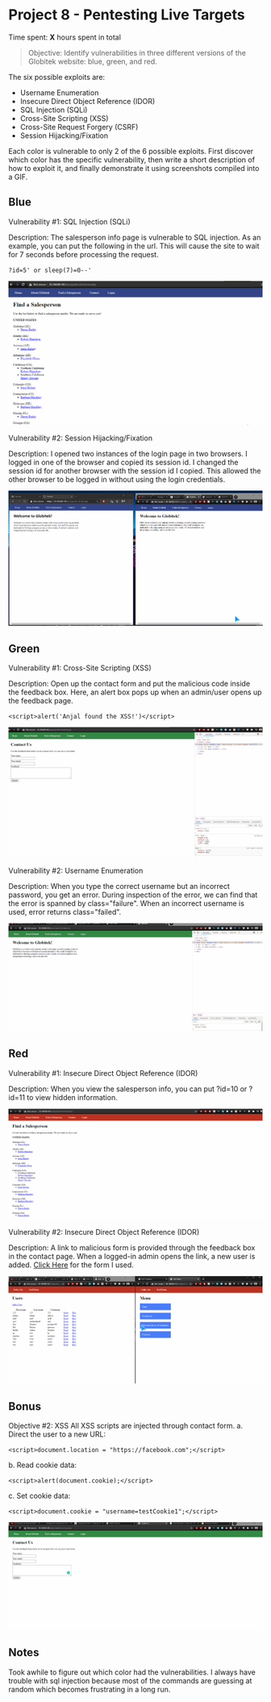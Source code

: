 # Project 8 - Pentesting Live Targets

Time spent: **X** hours spent in total

> Objective: Identify vulnerabilities in three different versions of the Globitek website: blue, green, and red.

The six possible exploits are:

* Username Enumeration
* Insecure Direct Object Reference (IDOR)
* SQL Injection (SQLi)
* Cross-Site Scripting (XSS)
* Cross-Site Request Forgery (CSRF)
* Session Hijacking/Fixation

Each color is vulnerable to only 2 of the 6 possible exploits. First discover which color has the specific vulnerability, then write a short description of how to exploit it, and finally demonstrate it using screenshots compiled into a GIF.

## Blue

Vulnerability #1: SQL Injection (SQLi)

Description: The salesperson info page is vulnerable to SQL injection. As an example, you can put the following in the url. This will cause the site to wait for 7 seconds before processing the request.

    ?id=5' or sleep(7)=0--'
   
<img src="blue-vuln1.gif">

Vulnerability #2: Session Hijacking/Fixation

Description: I opened two instances of the login page in two browsers. I logged in one of the browser and copied its session id. I changed the session id for another browser with the session id I copied. This allowed the other browser to be logged in without using the login credentials.

<img src="blue-vuln2.gif">


## Green

Vulnerability #1: Cross-Site Scripting (XSS)

Description: Open up the contact form and put the malicious code inside the feedback box. Here, an alert box pops up when an admin/user opens up the feedback page.

    <script>alert('Anjal found the XSS!')</script>

<img src="green-vuln1.gif">

Vulnerability #2: Username Enumeration

Description: When you type the correct username but an incorrect password, you get an error. During inspection of the error, we can find that the error is spanned by class="failure". When an incorrect username is used, error returns class="failed".

<img src="green-vuln2.gif">


## Red

Vulnerability #1: Insecure Direct Object Reference (IDOR)

Description:  When you view the salesperson info, you can put ?id=10 or ?id=11 to view hidden information.

<img src="red-vuln1.gif">

Vulnerability #2: Insecure Direct Object Reference (IDOR)

Description: A link to malicious form is provided through the feedback box in the contact page. When a logged-in admin opens the link, a new user is added. [Click Here](https://github.com/anjalgajurel/csrftest/blob/master/index.htm) for the form I used. 

<img src="red-vuln2.gif">


## Bonus 

Objective #2: XSS
All XSS scripts are injected through contact form.
a. Direct the user to a new URL: 

    <script>document.location = "https://facebook.com";</script>
b. Read cookie data:

    <script>alert(document.cookie);</script>
c. Set cookie data:

    <script>document.cookie = "username=testCookie1";</script>

<img src="green-vulnBonus.gif">


## Notes

Took awhile to figure out which color had the vulnerabilities. I always have trouble with sql injection because most of the commands are guessing at random which becomes frustrating in a long run.

